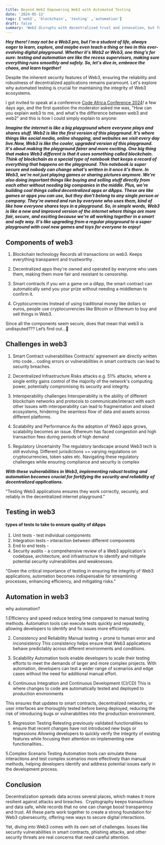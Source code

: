 ```yaml
---
title: Beyond Web2 Empowering Web3 with Automated Testing
date: '2024-05-13'
tags: ['web3', 'blockchain', 'testing' ,'automation']
draft: false
summary: 'Web3 disrupts with decentralized trust and innovation, but faces risks like smart contract vulnerabilities. Let's dive into automated testing for reliability and strategies to secure Web3 apps.'
---
```


***Hey there! I may not be a Web3 pro, but I'm a student of life, always eager to learn, explore, and maybe even teach a thing or two in this ever-evolving digital playground. Whether it's Web2 or Web3, one thing's for sure: testing and automation are like the recess supervisors, making sure everything runs smoothly and safely. So, let's dive in, embrace the chaos, and learn together!***

Despite the inherent security features of Web3, ensuring the reliability and robustness of decentralized applications remains paramount.
Let's explore why automated testing is crucial for maintaining the integrity of Web3 ecosystems.


I got invited to speak at a conference [Code Africa Conference 2024](https://www.citizen.digital/tech/code-africa-conference-2024-to-drive-innovation-and-collaboration-in-african-tech-ecosystem-n341947)! a few days ago, and the first question the moderator asked me was, "How can you explain web3 to me, and what's the difference between web3 and web2" and  this is how I could simply explain to anyone: 

***Imagine the internet is like a big playground where everyone plays and shares stuff. Web2 is like the first version of this playground. It's where things like social media, online shopping, and websites we visit every day live.Now, Web3 is like the cooler, upgraded version of this playground. It's about making the playground fairer and more exciting. One big thing that makes Web3 different is that it uses something called blockchain. Think of blockchain as a special type of notebook that keeps a record of everything that happens on the playground. This notebook is super secure and nobody can change what's written in it once it's there.
In Web3, we're not just playing games or sharing pictures anymore. We're also doing important things like buying and selling stuff directly from each other without needing big companies in the middle. Plus, we're building cool things called decentralized apps or dApps. These are like games or apps you can use, but they don't belong to any single person or company. They're owned and run by everyone who uses them, kind of like how everyone shares toys in a playground.
So, in simple words, Web3 is like a new and improved version of the internet where things are more fair, secure, and exciting because we're all working together in a smart and safe way. It's like upgrading from a regular playground to a super playground with cool new games and toys for everyone to enjoy!***


## Components of web3
1. Blockchain technology
Records all transactions on web3. Keeps everything transparent and trustworthy .

2. Decentralized apps
they're owned and operated by everyone who uses them, making them more fair and resistant to censorship.

3. Smart contracts
if you win a game on a dApp, the smart contract can automatically send you your prize without needing a middleman to confirm it.

4. Cryptocurrencies
Instead of using traditional money like dollars or euros, people use cryptocurrencies like Bitcoin or Ethereum to buy and sell things in Web3.


Since all the components seem secure, does that mean that web3 is undisputed???
Let’s find out…

## Challenges in web3
1. Smart Contract vulnerabilities
Contracts’ agreement are directly written into code… coding errors or vulnerabilities in smart contracts can lead to security breaches. 

2. Decentralized Infrastructure Risks
attacks e.g. 51% attacks, where a single entity gains control of the majority of the network's computing power, potentially compromising its security and integrity.

3. Interoperability challenges
Interoperability  is the ability of different blockchain networks and protocols to communicate/interact with each other 
Issues with interoperability can lead to fragmentation and siloed ecosystems, hindering the seamless flow of data and assets across different platforms.

4. Scalability and Performance
As the adoption of Web3 apps grows, scalability becomes an issue. 
Ethereum has faced congestion and high transaction fees during periods of high demand

5. Regulatory Uncertainity
The regulatory landscape around Web3 tech is still evolving.
Different jurisdictions  == varying regulations on cryptocurrencies, token sales etc. 
Navigating these regulatory challenges while ensuring compliance and security is complex


***With these vulnerabilities in Web3, implementing robust testing and automation becomes crucial for fortifying the security and reliability of decentralized applications.***


"Testing Web3 applications ensures they work correctly, securely, and reliably in the decentralized internet playground."

## Testing in web3

#### types of tests to take to ensure quality of dApps

1. Unit tests  - test individual components
2. Integration tests – interaction between different components
3. End to end tests - 
4. Security audits - a comprehensive review of a Web3 application's codebase, architecture, and infrastructure to identify and mitigate potential security vulnerabilities and weaknesses.


"Given the critical importance of testing in ensuring the integrity of Web3 applications, automation becomes indispensable for streamlining processes, enhancing efficiency, and mitigating risks."

## Automation in web3
why automation?

1.Efficiency and speed
reduce testing time compared to manual testing methods. 
Automation tools can execute tests quickly and repeatedly, allowing developers to identify and fix issues more efficiently.

2. Consistency and Reliability
Manual testing = prone to human error and inconsistency
This consistency helps ensure that Web3 applications behave predictably across different environments and conditions.

3. Scalability
Automation tools enable developers to scale their testing efforts to meet the demands of larger and more complex projects.
With automation, developers can test a wider range of scenarios and edge cases without the need for additional manual effort.

4. Continuous Integration and Continuous Development (CI/CD)
This is where changes to code are automatically tested and deployed to production environments

This ensures that updates to smart contracts, decentralized networks, or user interfaces are thoroughly tested before being deployed, reducing the risk of introducing bugs or vulnerabilities into the production environment.

5. Regression Testing
Retesting previously validated functionalities to ensure that recent changes have not introduced new bugs or regressions
Allowing developers to quickly verify the integrity of existing features while focusing their attention on implementing new functionalities..

5.Complex Scenario Testing
Automation tools can simulate these interactions and test complex scenarios more effectively than manual methods, helping developers identify and address potential issues early in the development process.


## Conclusion
Decentralization spreads data across several places, which makes it more resilient against attacks and breaches. 
Cryptography keeps transactions and data safe, while records that no one can change boost transparency and trust. 
All these parts work together to create a strong foundation for Web3 cybersecurity, offering new ways to secure digital interactions.

Yet, diving into Web3 comes with its own set of challenges. Issues like security vulnerabilities in smart contracts, phishing attacks, and other security threats are real concerns that need careful attention.

